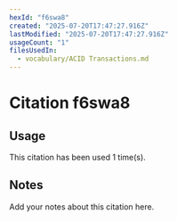 ```yaml
---
hexId: "f6swa8"
created: "2025-07-20T17:47:27.916Z"
lastModified: "2025-07-20T17:47:27.916Z"
usageCount: "1"
filesUsedIn:
  - vocabulary/ACID Transactions.md
---
```


# Citation f6swa8

## Usage

This citation has been used 1 time(s).

## Notes

Add your notes about this citation here.


